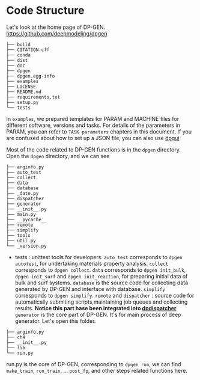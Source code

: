 # Code Structure
Let's look at the home page of DP-GEN. https://github.com/deepmodeling/dpgen
````
├── build
├── CITATION.cff
├── conda
├── dist
├── doc
├── dpgen
├── dpgen.egg-info
├── examples
├── LICENSE
├── README.md
├── requirements.txt
├── setup.py
└── tests
````
In `examples`, we prepared templates for PARAM and MACHINE files for different software, versions and tasks.
For details of the parameters in PARAM, you can refer to `TASK parameters` chapters in this document.
If you are confused about how to set up a JSON file, you can also use [dpgui](https://mobile.deepmodeling.com/dpgui/)

Most of the code related to DP-GEN functions is in the `dpgen` directory. Open the `dpgen` directory, and we can see
````
├── arginfo.py
├── auto_test
├── collect
├── data
├── database
├── _date.py
├── dispatcher
├── generator
├── __init__.py
├── main.py
├── __pycache__
├── remote
├── simplify
├── tools
├── util.py
└── _version.py
````

+ tests : unittest tools for developers.
`auto_test` corresponds to `dpgen autotest`, for undertaking materials property analysis.
`collect` corresponds to `dpgen collect`.
`data` corresponds to `dpgen init_bulk`, `dpgen init_surf` and `dpgen init_reaction`, for preparing initial data of bulk and surf systems.
`database` is the source code for collecting data generated by DP-GEN and interface with database.
`simplify` corresponds to `dpgen simplify`.
`remote` and `dispatcher` : source code for automatically submiting scripts,maintaining job queues and collecting results.
    **Notice this part hase been integrated into [dpdispatcher](https://github.com/deepmodeling/dpdispatcher)** 
`generator` is the core part of DP-GEN. It's for main process of deep generator. Let's open this folder. 

````
├── arginfo.py
├── ch4
├── __init__.py
├── lib
└── run.py
````
run.py is the core of DP-GEN, corresponding to `dpgen run`, we can find `make_train`, `run_train`, ... `post_fp`, and other steps related functions here.



